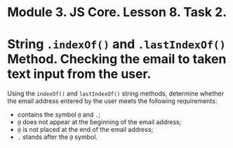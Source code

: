 # Module 3. JS Core. Lesson 8. Task 2.

# String `.indexOf()` and `.lastIndexOf()` Method. Сhecking the email to taken text input from the user.

Using the `indexOf()` and `lastIndexOf()` string methods, determine whether the email address entered by the user meets the following requirements:
- contains the symbol `@` and `.`;
- `@` does not appear at the beginning of the email address;
- `@` is not placed at the end of the email address;
- `.` stands after the `@` symbol.
